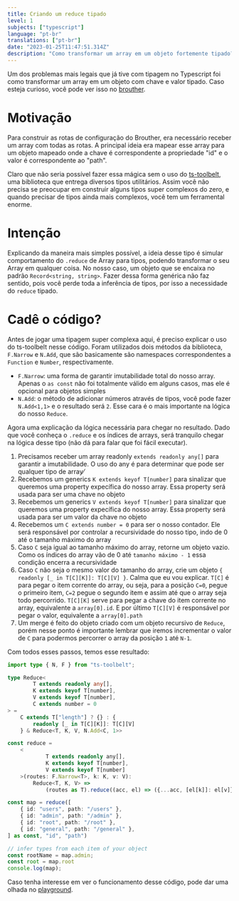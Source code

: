 ```yaml
---
title: Criando um reduce tipado
level: 1
subjects: ["typescript"]
language: "pt-br"
translations: ["pt-br"]
date: "2023-01-25T11:47:51.314Z"
description: "Como transformar um array em um objeto fortemente tipado?"
---
```


Um dos problemas mais legais que já tive com tipagem no Typescript foi como transformar um array em um objeto com chave
e valor tipado. Caso esteja curioso, você pode ver isso no [brouther](https://github.com/g4rcez/brouther).

# Motivação

Para construir as rotas de configuração do Brouther, era necessário receber um array com todas as rotas. A principal
ideia era mapear esse array para um objeto mapeado onde a chave é correspondente a propriedade "id" e o valor é
correspondente ao "path".

Claro que não seria possível fazer essa mágica sem o uso do [ts-toolbelt](https://github.com/millsp/ts-toolbelt), uma
biblioteca que entrega diversos tipos utilitários. Assim você não precisa se preocupar em construir alguns tipos super
complexos do zero, e quando precisar de tipos ainda mais complexos, você tem um ferramental enorme.

# Intenção

Explicando da maneira mais simples possível, a ideia desse tipo é simular comportamento do `.reduce` de Array para
tipos, podendo transformar o seu Array em qualquer coisa. No nosso caso, um objeto que se encaixa no
padrão `Record<string, string>`. Fazer dessa forma genérica não faz sentido, pois você perde toda a inferência de tipos,
por isso a necessidade do `reduce` tipado.

# Cadê o código?

Antes de jogar uma tipagem super complexa aqui, é preciso explicar o uso do ts-toolbelt nesse código. Foram utilizados
dois métodos da biblioteca, `F.Narrow` e `N.Add`, que são basicamente são namespaces correspondentes a `Function` e `Number`,
respectivamente.

- `F.Narrow`: uma forma de garantir imutabilidade total do nosso array. Apenas o `as const` não foi totalmente válido em
  alguns casos, mas ele é opcional para objetos simples
- `N.Add`: o método de adicionar números através de tipos, você pode fazer `N.Add<1,1>` e o resultado será `2`. Esse
  cara é o mais importante na lógica do nosso `Reduce`.

Agora uma explicação da lógica necessária para chegar no resultado. Dado que você conheça o `.reduce` e os índices de
arrays, será tranquilo chegar na lógica desse tipo (não dá para falar que foi fácil executar).

1. Precisamos receber um array readonly `extends readonly any[]` para garantir a imutabilidade. O uso do any é para
   determinar que pode ser qualquer tipo de array⁄
2. Recebemos um generics `K extends keyof T[number]` para sinalizar que queremos uma property expecífica do nosso array.
   Essa property será usada para ser uma chave no objeto
3. Recebemos um generics `V extends keyof T[number]` para sinalizar que queremos uma property expecífica do nosso array.
   Essa property será usada para ser um valor da chave no objeto
4. Recebemos um `C extends number = 0` para ser o nosso contador. Ele será responsável por controlar a recursividade do
   nosso tipo, indo de 0 até o tamanho máximo do array
5. Caso `C` seja igual ao tamanho máximo do array, retorne um objeto vazio. Como os índices do array vão de 0
   até `tamanho máximo - 1` essa condição encerra a recursividade
6. Caso `C` não seja o mesmo valor do tamanho do array, crie um objeto `{ readonly [_ in T[C][K]]: T[C][V] }`. Calma que
   eu vou explicar. `T[C]` é para pegar o item corrente do array, ou seja, para a posição `C=0`, pegue o primeiro
   item, `C=2` pegue o segundo item e assim até que o array seja todo percorrido. `T[C][K]` serve para pegar a chave do
   item corrente no array, equivalente a `array[0].id`. E por último `T[C][V]` é responsável por pegar o valor,
   equivalente a `array[0].path`
7. Um merge é feito do objeto criado com um objeto recursivo de `Reduce`, porém nesse ponto é importante lembrar que
   iremos incrementar o valor de `C` para podermos percorrer o array da posição `1` até `N-1`.

Com todos esses passos, temos esse resultado:

```typescript
import type { N, F } from "ts-toolbelt";

type Reduce<
        T extends readonly any[], 
        K extends keyof T[number], 
        V extends keyof T[number], 
        C extends number = 0
> =
    C extends T["length"] ? {} : {
        readonly [_ in T[C][K]]: T[C][V]
    } & Reduce<T, K, V, N.Add<C, 1>>

const reduce =
    <
            T extends readonly any[], 
            K extends keyof T[number], 
            V extends keyof T[number]
    >(routes: F.Narrow<T>, k: K, v: V):
        Reduce<T, K, V> => 
            (routes as T).reduce((acc, el) => ({...acc, [el[k]]: el[v]}), {}) as any

const map = reduce([
    { id: "users", path: "/users" },
    { id: "admin", path: "/admin" },
    { id: "root", path: "/root" },
    { id: "general", path: "/general" },
] as const, "id", "path")

// infer types from each item of your object
const rootName = map.admin;
const root = map.root
console.log(map);
```

Caso tenha interesse em ver o funcionamento desse código, pode dar uma olhada
no [playground](https://www.typescriptlang.org/play?ssl=17&ssc=1&pln=18&pc=1#code/JYWwDg9gTgLgBDAnmApnA3nAcgGjgMTgF84AzKCEOAIhgGcBaGCCAGwCMVWZqBuAKH5JUcAEooAJgFcAxigA8AFTgoAHjBQA7CXThQUAQwkRNrRHAObEAbQC6eANIr1WnXADWKRBFJxF1zSkQTih7OAA1Zw1tXU9vX39A4JRQvABhKNddJJC4AF44AAYAPnz+OAq4DLVot39qVi0AcxgAC2pbOAB+DBIALgxyyuH9IxMzOGsAfThgTT9rNNtrB1tbAf8l63DbIYqSADIxSVkFRUc8cLwsADoAQQkJeTS8AEZi4sEZEzp4fWk5GVhkpMjE9IZjKZzJYbGEnDUsh4vD4FjkUmFIgiwXEUYkgiFbMUABQUKQaOgDfA3LAGKAUADuSmKeHcAwceAAbgNwgBKPp7YbHAFnC4RUp5UokiBklC6Ay6RQ8m7-U5EokGGQyPBcHn5SWYG6GjVayZcazuNYDM0czpEHl4dB2ixyqxfH7wEAGMD5cHConWAWYYASAbUKR0FJ0ah4MAGNqhgD04cj1GIOEDsxDNCMIDm0bgsfjNATObzaYzwdDFAgPBjcdaierPHLwyDWeoTS0KQMrHzhYbxc7mm7vfLnXlcG+ml+eGowfz1H71B5gn4CYTs00pBSCGQsrIFCohhkrVmGioKO8UigcAg7AAVigZDB+FPfnoWDAaSA0AVPWAblLTQBDfP5Px9f9lU-V8fjYFAblYCAmiJf8eV4IA). 